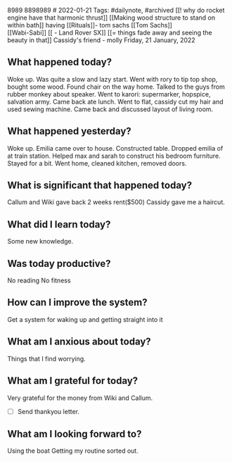  8989      8898989                # 2022-01-21
Tags: #dailynote, #archived
[[! why do rocket engine have that harmonic thrust]]
[[Making wood structure to stand on within bath]]
having [[Rituals]]- tom sachs [[Tom Sachs]]  
[[Wabi-Sabi]]
[[ - Land Rover SX]]
 [[= things fade away and seeing the beauty in that]]
Cassidy's friend - molly
Friday, 21 January, 2022
## What happened today?
Woke up. Was quite a slow and lazy start. Went with rory to tip top shop, bought some wood. Found chair on the way home. Talked to the guys from rubber monkey about speaker. Went to karori: supermarker, hopspice, salvation army. Came back ate lunch. Went to flat, cassidy cut my hair and used sewing machine. Came back and discussed layout of living room.
## What happened yesterday?
Woke up. Emilia came over to house. Constructed table. Dropped emilia of at train station. Helped max and sarah to construct his bedroom furniture. Stayed for a bit. Went home, cleaned kitchen, removed doors.
## What is significant that happened today?
Callum and Wiki gave back 2 weeks rent($500)
Cassidy gave me a haircut.
## What did I learn today?
Some new knowledge. 
## Was today productive?
No reading
No fitness
## How can I improve the system?
Get a system for waking up and getting straight into it
## What am I anxious about today?
Things that I find worrying.
## What am I grateful for today?
Very grateful for the money from Wiki and Callum.
- [ ] Send thankyou letter.
## What am I looking forward to?
Using the boat
Getting my routine sorted out.

